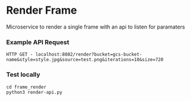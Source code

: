 # Render Frame
Microservice to render a single frame with an api to listen for paramaters

### Example API Request
```
HTTP GET - localhost:8082/render?bucket=gcs-bucket-name&style=style.jpg&source=test.png&iterations=10&size=720
```

### Test locally
```
cd frame_render
python3 render-api.py
```
